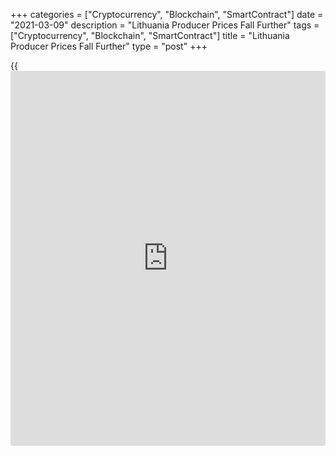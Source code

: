 +++
categories = ["Cryptocurrency", "Blockchain", "SmartContract"]
date = "2021-03-09"
description = "Lithuania Producer Prices Fall Further"
tags = ["Cryptocurrency", "Blockchain", "SmartContract"]
title = "Lithuania Producer Prices Fall Further"
type = "post"
+++

{{<iframe id="large-banner" src="https://www.bounty.group/#slide=4.0" width="100%" height="600" scrolling="no" style="border: 0px solid rgb(216, 221, 230); border-radius: 3px;">}}

Lithuania's producer prices declined further in February, figures from
Statistics Lithuania showed on Tuesday.

The producer price index decreased 4.2 percent year-on-year in February,
following a 6.3 percent declined in January.

Excluding refined petroleum products, producer prices fell 0.7 percent
annually in February, following a 1.5 percent decline in the preceding
month.

Producer prices for products sold on the Lithuanian market decreased by
2.1 percent annually in February. Prices for products sold on the
foreign market fell by 5.6 percent from a year ago.

On a month-on-month basis, producer prices rose 1.2 percent in February,
after a 1.4 percent increase in the prior month.

For comments and feedback [contact](https://www.playgroundfx.com/contact/): editorial@rtt[news](https://www.letsplayfx.com/blog/forex-news-website/).com

[Economic News][1]

 **What parts of the world are seeing the best (and worst) economic
performances lately? Click[here][2] to check out our [Econ Scorecard][2]
and find out! See up-to-the-moment [ranking](https://www.playgroundfx.com/blog/crypto-exchange-ranking/)s for the best and worst
performers in [GDP][3], [unemployment rate][4], [inflation][2] and much
more.**

   1. www.rtt[news](https://www.letsplayfx.com/blog/forex-news-website/).com/Content/EconomicNews.aspx
   2. www.rtt[news](https://www.letsplayfx.com/blog/forex-news-website/).com/economic-scorecard/world-rank/CPI/highest-performance.aspx
   3. www.rtt[news](https://www.letsplayfx.com/blog/forex-news-website/).com/economic-scorecard/world-rank/GDP/highest-performance.aspx
   4. www.rtt[news](https://www.letsplayfx.com/blog/forex-news-website/).com/economic-scorecard/world-rank/unemployment-rate/lowest-performance.aspx